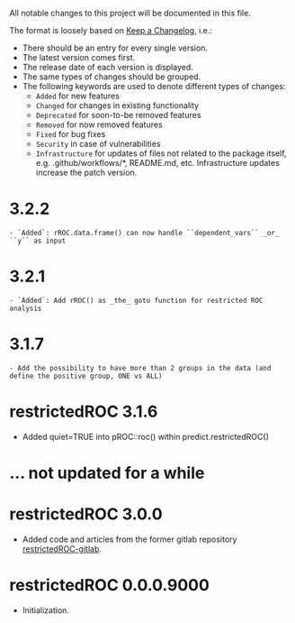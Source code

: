 All notable changes to this project will be documented in this file.

The format is loosely based on [Keep a Changelog](https://keepachangelog.com/en/1.0.0/), i.e.:

- There should be an entry for every single version.
- The latest version comes first.
- The release date of each version is displayed.
- The same types of changes should be grouped.
- The following keywords are used to denote different types of changes:
  - `Added` for new features
  - `Changed` for changes in existing functionality
  - `Deprecated` for soon-to-be removed features
  - `Removed` for now removed features
  - `Fixed` for bug fixes
  - `Security` in case of vulnerabilities
  - `Infrastructure` for updates of files not related to the package itself,
    e.g. .github/workflows/*, README.md, etc. Infrastructure updates increase
    the patch version.

# 3.2.2
    - `Added`: rROC.data.frame() can now handle ``dependent_vars`` _or_ ``y`` as input

# 3.2.1
    - `Added`: Add rROC() as _the_ goto function for restricted ROC analysis


# 3.1.7

    - Add the possibility to have more than 2 groups in the data (and define the positive group, ONE vs ALL)

# restrictedROC 3.1.6

  - Added quiet=TRUE into pROC::roc() within predict.restrictedROC()

# ... not updated for a while
# restrictedROC 3.0.0

  - Added code and articles from the former gitlab repository
    [restrictedROC-gitlab](https://git.uni-regensburg.de/03_projects/theory/restrictedROC).

# restrictedROC 0.0.0.9000

* Initialization.
